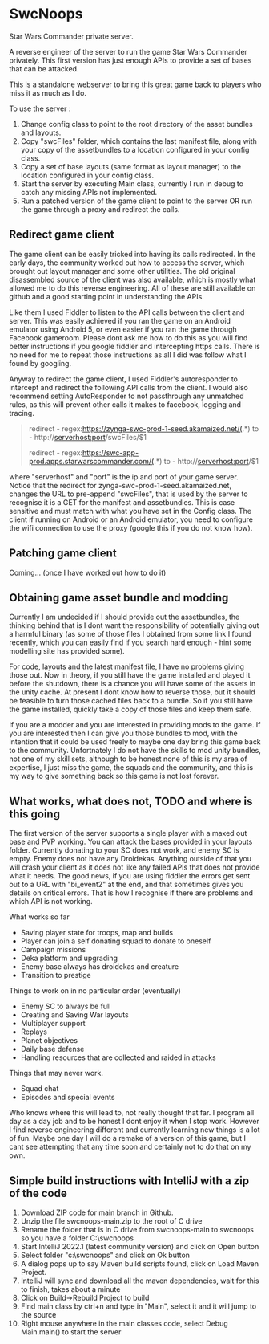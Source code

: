 # SwcNoops
Star Wars Commander private server.

A reverse engineer of the server to run the game Star Wars Commander privately.
This first version has just enough APIs to provide a set of bases that can be attacked.

This is a standalone webserver to bring this great game back to players who miss it as much as I do.

To use the server :

1) Change config class to point to the root directory of the asset bundles and layouts.
2) Copy "swcFiles" folder, which contains the last manifest file, along with your copy of the assetbundles to a location configured in your config class.
3) Copy a set of base layouts (same format as layout manager) to the location configured in your config class.
4) Start the server by executing Main class, currently I run in debug to catch any missing APIs not implemented.
5) Run a patched version of the game client to point to the server OR run the game through a proxy and redirect the calls.

## Redirect game client
The game client can be easily tricked into having its calls redirected. In the early days, the community worked out how to access the server, which brought out layout manager and some other utilities. The old original disassembled source of the client was also available, which is mostly what allowed me to do this reverse engineering. All of these are still available on github and a good starting point in understanding the APIs.

Like them I used Fiddler to listen to the API calls between the client and server. This was easily achieved if you ran the game on an Android emulator using Android 5, or even easier if you ran the game through Facebook gameroom. Please dont ask me how to do this as you will find better instructions if you google fiddler and intercepting https calls. There is no need for me to repeat those instructions as all I did was follow what I found by googling.

Anyway to redirect the game client, I used Fiddler's autoresponder to intercept and redirect the following API calls from the client.
I would also recommend setting AutoResponder to not passthrough any unmatched rules, as this will prevent other calls it makes to facebook, logging and tracing.

>redirect - regex:https://zynga-swc-prod-1-seed.akamaized.net/(.*)
>to - http://<serverhost:port>/swcFiles/$1
>
>redirect - regex:https://swc-app-prod.apps.starwarscommander.com/(.*)
>to - http://<serverhost:port>/$1

where "serverhost" and "port" is the ip and port of your game server.
Notice that the redirect for zynga-swc-prod-1-seed.akamaized.net, changes the URL to pre-append "swcFiles", that is used by the server to recognise it is a GET for the manifest and assetbundles. This is case sensitive and must match with what you have set in the Config class.
The client if running on Android or an Android emulator, you need to configure the wifi connection to use the proxy (google this if you do not know how).

## Patching game client
Coming... (once I have worked out how to do it)

## Obtaining game asset bundle and modding
Currently I am undecided if I should provide out the assetbundles, the thinking behind that is I dont want the responsibility of potentially giving out a harmful binary (as some of those files I obtained from some link I found recently, which you can easily find if you search hard enough - hint some modelling site has provided some).

For code, layouts and the latest manifest file, I have no problems giving those out.
Now in theory, if you still have the game installed and played it before the shutdown, there is a chance you will have some of the assets in the unity cache. At present I dont know how to reverse those, but it should be feasible to turn those cached files back to a bundle. So if you still have the game installed, quickly take a copy of those files and keep them safe.

If you are a modder and you are interested in providing mods to the game. If you are interested then I can give you those bundles to mod, with the intention that it could be used freely to maybe one day bring this game back to the community. Unfortnately I do not have the skills to mod unity bundles, not one of my skill sets, although to be honest none of this is my area of expertise, I just miss the game, the squads and the community, and this is my way to give something back so this game is not lost forever.

## What works, what does not, TODO and where is this going
The first version of the server supports a single player with a maxed out base and PVP working.
You can attack the bases provided in your layouts folder. 
Currently donating to your SC does not work, and enemy SC is empty.
Enemy does not have any Droidekas.
Anything outside of that you will crash your client as it does not like any failed APIs that does not provide what it needs.
The good news, if you are using fiddler the errors get sent out to a URL with "bi_event2" at the end, and that sometimes gives you details on critical errors.
That is how I recognise if there are problems and which API is not working.

What works so far
* Saving player state for troops, map and builds
* Player can join a self donating squad to donate to oneself
* Campaign missions
* Deka platform and upgrading
* Enemy base always has droidekas and creature
* Transition to prestige

Things to work on in no particular order (eventually)
* Enemy SC to always be full
* Creating and Saving War layouts
* Multiplayer support
* Replays
* Planet objectives
* Daily base defense
* Handling resources that are collected and raided in attacks

Things that may never work.
* Squad chat
* Episodes and special events

Who knows where this will lead to, not really thought that far.
I program all day as a day job and to be honest I dont enjoy it when I stop work. However I find reverse engineering different and currently learning new things is a lot of fun. Maybe one day I will do a remake of a version of this game, but I cant see attempting that any time soon and certainly not to do that on my own.

## Simple build instructions with IntelliJ with a zip of the code

1. Download ZIP code for main branch in Github.
2. Unzip the file swcnoops-main.zip to the root of C drive
3. Rename the folder that is in C drive from swcnoops-main to swcnoops so you have a folder C:\swcnoops
4. Start IntelliJ 2022.1 (latest community version) and click on Open button
5. Select folder "c:\swcnoops" and click on Ok button
6. A dialog pops up to say Maven build scripts found, click on Load Maven Project.
7. IntelliJ will sync and download all the maven dependencies, wait for this to finish, takes about a minute
8. Click on Build->Rebuild Project to build
9. Find main class by ctrl+n and type in "Main", select it and it will jump to the source
10. Right mouse anywhere in the main classes code, select Debug Main.main() to start the server
